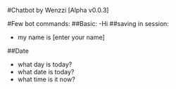 #Chatbot by Wenzzi [Alpha v0.0.3]

#Few bot commands:
##Basic:
-Hi
##saving in session:
- my name is [enter your name]

##Date
- what day is today?
- what date is today?
- what time is it now?
